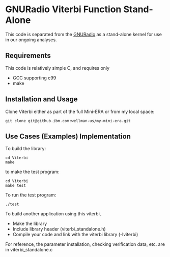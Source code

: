 # GNURadio Viterbi Function Stand-Alone

This code is separated from the <a href="https://github.com/gnuradio/gnuradio">GNURadio</a> as a stand-alone kernel for use in our ongoing analyses.

## Requirements

This code is relatively simple C, and requires only 

 - GCC supporting c99 
 - make 

## Installation and Usage

Clone Viterbi either as part of the full Mini-ERA or from my local space:

```
git clone git@github.ibm.com:wellman-us/my-mini-era.git
```

## Use Cases (Examples) Implementation

To build the library:
```
cd Viterbi
make
```
to make the test program:
``` 
cd Viterbi
make test
```

To run the test program:
```
./test
```

To build another application using this viterbi, 
 - Make the library
 - Include library header (viterbi_standalone.h)
 - Compile your code and link with the viterbi library (-lviterbi)


For reference, the parameter installation, checking verification data, etc. are in viterbi_standalone.c
